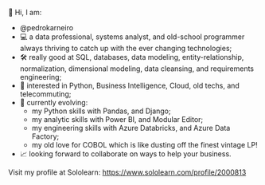 👋 Hi, I am:

* @pedrokarneiro
* 💻 a data professional, systems analyst, and old-school programmer always thriving to catch up with the ever changing technologies;
* 🛠️ really good at SQL, databases, data modeling, entity-relationship, normalization, dimensional modeling, data cleansing, and requirements engineering;
* 👀 interested in Python, Business Intelligence, Cloud, old techs, and telecommuting;
* 🌱 currently evolving:
  * my Python skills with Pandas, and Django;
  * my analytic skills with Power BI, and Modular Editor;
  * my engineering skills with Azure Databricks, and Azure Data Factory;
  * my old love for COBOL which is like dusting off the finest vintage LP!
* 📈 looking forward to collaborate on ways to help your business.

Visit my profile at Sololearn: https://www.sololearn.com/profile/2000813



